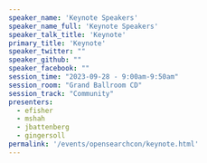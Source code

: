 ```yaml
---
speaker_name: 'Keynote Speakers'
speaker_name_full: 'Keynote Speakers'
speaker_talk_title: 'Keynote'
primary_title: 'Keynote'
speaker_twitter: ""
speaker_github: ""
speaker_facebook: ""
session_time: "2023-09-28 - 9:00am-9:50am"
session_room: "Grand Ballroom CD"
session_track: "Community"
presenters:
  - efisher
  - mshah
  - jbattenberg
  - gingersoll
permalink: '/events/opensearchcon/keynote.html'
---
```

